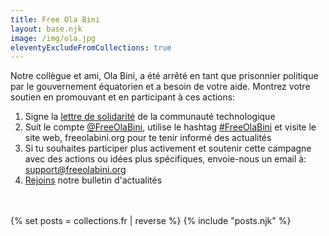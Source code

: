 ```yaml
---
title: Free Ola Bini
layout: base.njk
image: /img/ola.jpg
eleventyExcludeFromCollections: true
---
```


Notre collègue et ami, Ola Bini, a été arrêté en tant que prisonnier politique par le gouvernement équatorien et a besoin de votre aide. Montrez votre soutien en promouvant et en participant à ces actions:
1) Signe la <a href="/fr/statement" id="text-links">lettre de solidarité</a> de la communauté technologique
2) Suit le compte <a href="https://twitter.com/FreeOlaBini" id="text-links">@FreeOlaBini</a>, utilise le hashtag <a href="https://twitter.com/intent/tweet?text=Defensor%20de%20los%20derechos%20digitales%20Ola%20Bini%20ha%20sido%20encarcelado%20en%20Ecuador.%20Sigan%20@FreeOlaBini%20%23FreeOlaBini%20https%3A//freeolabini.org" id="text-links">#FreeOlaBini</a> et visite le site web, freeolabini.org  pour te tenir informé des actualités
3) Si tu souhaites participer plus activement et soutenir cette campagne avec des actions ou idées plus spécifiques, envoie-nous un email à:  <a href="mailto:support@freeolabini.org" id="text-links">support&#64;freeolabini.org</a>
4) <a href="/fr/subscribe" id="text-links">Rejoins</a> notre bulletin d'actualités


<br><br>
{% set posts = collections.fr | reverse %}
{% include "posts.njk" %}
